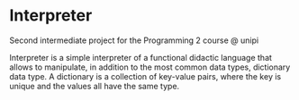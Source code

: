 # Interpreter
Second intermediate project for the Programming 2 course @ unipi

Interpreter is a simple interpreter of a functional didactic language that allows to manipulate, in addition to the most common data types, dictionary data type.
A dictionary is a collection of key-value pairs, where the key is unique and the values all have the same type.
